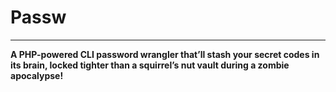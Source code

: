 # Passw
---
**A PHP-powered CLI password wrangler that’ll stash your secret codes in its brain, locked tighter than a squirrel’s nut vault during a zombie apocalypse!**